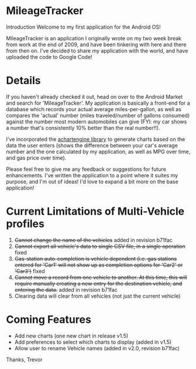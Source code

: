 MileageTracker
==============

Introduction
Welcome to my first application for the Android OS!

MileageTracker is an application I originally wrote on my two week break from work at the end of 2009, and have been tinkering with here and there from then on. I've decided to share my application with the world, and have uploaded the code to Google Code!

Details
==============
If you haven't already checked it out, head on over to the Android Market and search for 'MileageTracker'. My application is basically a front-end for a database which records your actual average miles-per-gallon, as well as compares the 'actual' number (miles traveled/number of gallons consumed) against the number most modern automobiles can give (FYI: my car shows a number that's consistently 10% better than the real number!!).

I've incorporated the [achartengine library](http://code.google.com/p/achartengine) to generate charts based on the data the user enters (shows the difference between your car's average number and the one calculated by my application, as well as MPG over time, and gas price over time).

Please feel free to give me any feedback or suggestions for future enhancements. I've written the application to a point where it suites my purpose, and I'm out of ideas! I'd love to expand a bit more on the base application!

Current Limitations of Multi-Vehicle profiles
==============
1. ~~Cannot change the name of the vehicles~~ added in revision b71fac
2. ~~Cannot export all vehicle's data to single CSV file, in a single operation~~ fixed
3. ~~Gas-station auto-completion is vehicle dependent (i.e. gas stations entered for 'Car1' will not show up as completion options for 'Car2' or 'Car3')~~ fixed
4. ~~Cannot move a record from one vehicle to another. At this time, this will require manually creating a new entry for the destination vehicle, and entering the data.~~ added in revision b71fac
5. Clearing data will clear from all vehicles (not just the current vehicle)

Coming Features
==============
* Add new charts (one new chart in release v1.5)
* Add preferences to select which charts to display (added in v1.5)
* Allow user to rename Vehicle names (added in v2.0, revision b71fac)


Thanks, Trevor
